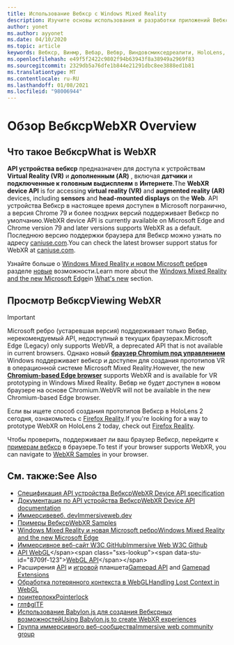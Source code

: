 ```yaml
---
title: Использование Вебкср с Windows Mixed Reality
description: Изучите основы использования и разработки приложений Вебкср, работающих на впечатляющих наушниках Windows Mixed Reality.
author: yonet
ms.author: ayyonet
ms.date: 04/10/2020
ms.topic: article
keywords: Вебкср, Винмр, Вебар, Вебвр, Виндовсмикседреалити, HoloLens, Windows Mixed Reality, веб-VR, Web XR, Web MR, Web AR, 360, 360 Video, 360 видео, 360 Photo, 360 фотографии, 360 Content, иммерсивное веб-, иммерсивевеб, IW
ms.openlocfilehash: e49f5f2422c9802f94b63943f8a38949a2969f83
ms.sourcegitcommit: 2329db5a76dfe1b844e21291dbc8ee3888ed1b81
ms.translationtype: MT
ms.contentlocale: ru-RU
ms.lasthandoff: 01/08/2021
ms.locfileid: "98006944"
---
```

# <a name="webxr-overview"></a><span data-ttu-id="8709f-104">Обзор Вебкср</span><span class="sxs-lookup"><span data-stu-id="8709f-104">WebXR Overview</span></span>

## <a name="what-is-webxr"></a><span data-ttu-id="8709f-105">Что такое Вебкср</span><span class="sxs-lookup"><span data-stu-id="8709f-105">What is WebXR</span></span>

<span data-ttu-id="8709f-106">**API устройства вебкср** предназначен для доступа к устройствам **Virtual Reality (VR)** и **дополненным (AR)** , включая **датчики** и **подключенные к головным выдисплеям** в **Интернете**.</span><span class="sxs-lookup"><span data-stu-id="8709f-106">The **WebXR device API** is for accessing **virtual reality (VR)** and **augmented reality (AR)** devices, including **sensors** and **head-mounted displays** on the **Web**.</span></span> <span data-ttu-id="8709f-107">API устройства Вебкср в настоящее время доступен в Microsoft погранично, а версия Chrome 79 и более поздних версий поддерживает Вебкср по умолчанию.</span><span class="sxs-lookup"><span data-stu-id="8709f-107">WebXR device API is currently available on Microsoft Edge and Chrome version 79 and later versions supports WebXR as a default.</span></span> <span data-ttu-id="8709f-108">Последнюю версию поддержки браузера для Вебкср можно узнать по адресу [caniuse.com](https://caniuse.com/#search=webxr).</span><span class="sxs-lookup"><span data-stu-id="8709f-108">You can check the latest browser support status for WebXR at [caniuse.com](https://caniuse.com/#search=webxr).</span></span>

<span data-ttu-id="8709f-109">Узнайте больше о [Windows Mixed Reality и новом Microsoft ребре](https://docs.microsoft.com/windows/mixed-reality/new-microsoft-edge#introducing-the-new-microsoft-edge)в разделе [новые](https://docs.microsoft.com/windows/mixed-reality/mrtk-porting-guide) возможности.</span><span class="sxs-lookup"><span data-stu-id="8709f-109">Learn more about the [Windows Mixed Reality and the new Microsoft Edge](https://docs.microsoft.com/windows/mixed-reality/new-microsoft-edge#introducing-the-new-microsoft-edge)in [What's new](https://docs.microsoft.com/windows/mixed-reality/mrtk-porting-guide) section.</span></span>

## <a name="viewing-webxr"></a><span data-ttu-id="8709f-110">Просмотр Вебкср</span><span class="sxs-lookup"><span data-stu-id="8709f-110">Viewing WebXR</span></span>

> [!IMPORTANT]
> <span data-ttu-id="8709f-111">Microsoft ребро (устаревшая версия) поддерживает только Вебвр, нерекомендуемый API, недоступный в текущих браузерах.</span><span class="sxs-lookup"><span data-stu-id="8709f-111">Microsoft Edge (Legacy) only supports WebVR, a deprecated API that is not available in current browsers.</span></span> <span data-ttu-id="8709f-112">Однако новый **[браузер Chromium под управлением](../../whats-new/new-microsoft-edge.md)** Windows поддерживает вебкср и доступен для создания прототипов VR в операционной системе Microsoft Mixed Reality.</span><span class="sxs-lookup"><span data-stu-id="8709f-112">However, the new **[Chromium-based Edge browser](../../whats-new/new-microsoft-edge.md)** supports WebXR and is available for VR prototyping in Windows Mixed Reality.</span></span> <span data-ttu-id="8709f-113">Вебвр не будет доступен в новом браузере на основе Chromium.</span><span class="sxs-lookup"><span data-stu-id="8709f-113">WebVR will not be available in the new Chromium-based Edge browser.</span></span>
> 
> <span data-ttu-id="8709f-114">Если вы ищете способ создания прототипов Вебкср в HoloLens 2 сегодня, ознакомьтесь с [Firefox Reality](https://mixedreality.mozilla.org/firefox-reality/).</span><span class="sxs-lookup"><span data-stu-id="8709f-114">If you're looking for a way to prototype WebXR on HoloLens 2 today, check out [Firefox Reality](https://mixedreality.mozilla.org/firefox-reality/).</span></span>

<span data-ttu-id="8709f-115">Чтобы проверить, поддерживает ли ваш браузер Вебкср, перейдите к [примерам вебкср](https://immersive-web.github.io/webxr-samples/) в браузере.</span><span class="sxs-lookup"><span data-stu-id="8709f-115">To test if your browser supports WebXR, you can navigate to [WebXR Samples](https://immersive-web.github.io/webxr-samples/) in your browser.</span></span>

## <a name="see-also"></a><span data-ttu-id="8709f-116">См. также:</span><span class="sxs-lookup"><span data-stu-id="8709f-116">See Also</span></span>

* [<span data-ttu-id="8709f-117">Спецификация API устройства Вебкср</span><span class="sxs-lookup"><span data-stu-id="8709f-117">WebXR Device API specification</span></span>](https://immersive-web.github.io/webxr/)
* [<span data-ttu-id="8709f-118">Документация по API устройства Вебкср</span><span class="sxs-lookup"><span data-stu-id="8709f-118">WebXR Device API documentation</span></span>](https://developer.mozilla.org/en-US/docs/Web/API/WebXR_Device_API)
* [<span data-ttu-id="8709f-119">Иммерсивевеб. dev</span><span class="sxs-lookup"><span data-stu-id="8709f-119">Immersiveweb.dev</span></span>](https://immersiveweb.dev/)
* [<span data-ttu-id="8709f-120">Примеры Вебкср</span><span class="sxs-lookup"><span data-stu-id="8709f-120">WebXR Samples</span></span>](https://immersive-web.github.io/webxr-samples/)
* [<span data-ttu-id="8709f-121">Windows Mixed Reality и новая Microsoft ребро</span><span class="sxs-lookup"><span data-stu-id="8709f-121">Windows Mixed Reality and the new Microsoft Edge</span></span>](https://docs.microsoft.com/windows/mixed-reality/new-microsoft-edge#introducing-the-new-microsoft-edge)
* [<span data-ttu-id="8709f-122">Иммерсивное веб-сайт W3C GitHub</span><span class="sxs-lookup"><span data-stu-id="8709f-122">Immersive Web W3C Github</span></span>](https://github.com/immersive-web)
* <span data-ttu-id="8709f-123">[API WebGL](https://msdn.microsoft.com/library/bg182648(v=vs.85).aspx)</span><span class="sxs-lookup"><span data-stu-id="8709f-123">[WebGL API](https://msdn.microsoft.com/library/bg182648(v=vs.85).aspx)</span></span>
* <span data-ttu-id="8709f-124">Расширения [API](https://msdn.microsoft.com/library/dn743630(v=vs.85).aspx) и [игровой](https://w3c.github.io/gamepad/extensions.html) планшета</span><span class="sxs-lookup"><span data-stu-id="8709f-124">[Gamepad API](https://msdn.microsoft.com/library/dn743630(v=vs.85).aspx) and [Gamepad Extensions](https://w3c.github.io/gamepad/extensions.html)</span></span>
* [<span data-ttu-id="8709f-125">Обработка потерянного контекста в WebGL</span><span class="sxs-lookup"><span data-stu-id="8709f-125">Handling Lost Context in WebGL</span></span>](https://www.khronos.org/webgl/wiki/HandlingContextLost)
* [<span data-ttu-id="8709f-126">поинтерлокк</span><span class="sxs-lookup"><span data-stu-id="8709f-126">Pointerlock</span></span>](https://www.w3.org/TR/pointerlock/)
* [<span data-ttu-id="8709f-127">глтф</span><span class="sxs-lookup"><span data-stu-id="8709f-127">glTF</span></span>](https://www.khronos.org/gltf)
* [<span data-ttu-id="8709f-128">Использование Babylon.js для создания Вебксрных возможностей</span><span class="sxs-lookup"><span data-stu-id="8709f-128">Using Babylon.js to create WebXR experiences</span></span>](https://doc.babylonjs.com/how_to/introduction_to_webxr)
* [<span data-ttu-id="8709f-129">Группа иммерсивного веб-сообщества</span><span class="sxs-lookup"><span data-stu-id="8709f-129">Immersive web community group</span></span>](https://www.w3.org/community/immersive-web/)
